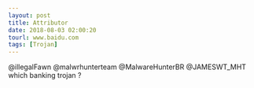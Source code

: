 ```yaml
---
layout: post
title: Attributor
date: 2018-08-03 02:00:20
tourl: www.baidu.com
tags: [Trojan]
---
```

@illegalFawn @malwrhunterteam @MalwareHunterBR @JAMESWT_MHT which banking trojan ?